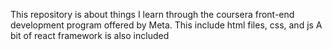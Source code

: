 This repository is about things I learn through the coursera front-end development program offered by Meta.
This include html files, css, and js
A bit of react framework is also included
